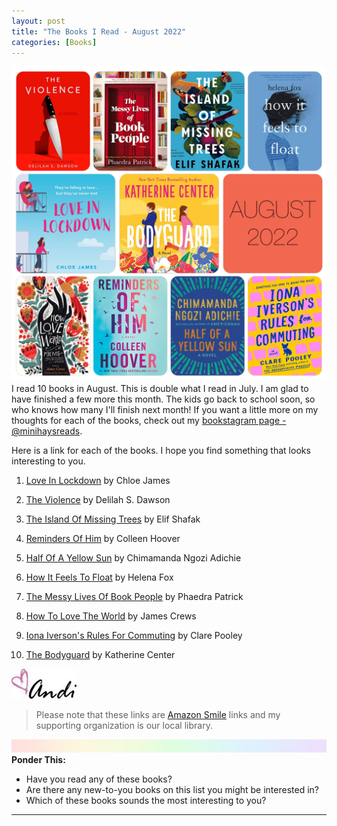```yaml
---
layout: post
title: "The Books I Read - August 2022"
categories: [Books]
---
```

![books](/images/August2022Books.JPG)
I read 10 books in August. This is double what I read in July. I am glad to have finished a few more this month. The kids go back to school soon, so who knows how many I'll finish next month! If you want a little more on my thoughts for each of the books, check out my [bookstagram page - @minihaysreads](http://instagram.com/minihaysreads). 

Here is a link for each of the books. I hope you find something that looks interesting to you. 

1. [Love In Lockdown](https://smile.amazon.com/Love-Lockdown-falling-feel-good-uplifting/dp/0008430578/ref=monarch_sidesheet) by Chloe James

2. [The Violence](https://smile.amazon.com/Violence-Novel-Delilah-S-Dawson/dp/0593156641/ref=monarch_sidesheet) by Delilah S. Dawson

3. [The Island Of Missing Trees](https://smile.amazon.com/Island-Missing-Trees-Novel/dp/1635579791/ref=monarch_sidesheet) by Elif Shafak

4. [Reminders Of Him](https://smile.amazon.com/Reminders-Him-Novel-Colleen-Hoover/dp/1542025605/ref=monarch_sidesheet) by Colleen Hoover

5. [Half Of A Yellow Sun](https://smile.amazon.com/Half-Yellow-Chimamanda-Ngozi-Adichie/dp/1400095204/ref=monarch_sidesheet) by Chimamanda Ngozi Adichie

6. [How It Feels To Float](https://smile.amazon.com/How-Feels-Float-Helena-Fox/dp/052555436X/ref=monarch_sidesheet) by Helena Fox

7. [The Messy Lives Of Book People](https://smile.amazon.com/Messy-Lives-Book-People/dp/0778312003/ref=monarch_sidesheet) by Phaedra Patrick

8. [How To Love The World](https://smile.amazon.com/How-Love-World-Poems-Gratitude/dp/1635863864/ref=tmm_pap_swatch_0?_encoding=UTF8&qid=1662079641&sr=1-1) by James Crews

9. [Iona Iverson's Rules For Commuting](https://smile.amazon.com/Iona-Iversons-Rules-Commuting-Novel/dp/1984878646/ref=monarch_sidesheet) by Clare Pooley

10. [The Bodyguard](https://smile.amazon.com/Bodyguard-Novel-Katherine-Center/dp/1250219396/ref=monarch_sidesheet) by Katherine Center

![Andi](/images/andi.jpg)

>Please note that these links are [Amazon Smile](https://smile.amazon.com/charity/smile/about?ref_=smi_se_rspo_laas_aas) links and my supporting organization is our local library.

![header](/images/SkinnyRainbow.jpg)
**Ponder This:**
- Have you read any of these books?
- Are there any new-to-you books on this list you might be interested in?
- Which of these books sounds the most interesting to you?

----